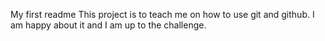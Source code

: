 My first readme
This project is to teach me on how to use git and github.
I am happy about it and I am up to the challenge.

